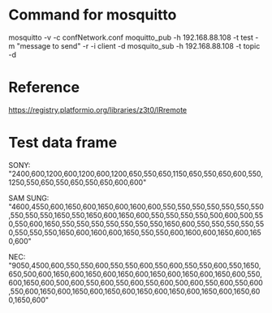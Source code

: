 # Command for mosquitto 
mosquitto -v -c confNetwork.conf
moquitto_pub -h 192.168.88.108 -t test -m "message to send" -r -i client -d
mosquito_sub -h 192.168.88.108 -t topic -d

# Reference 
https://registry.platformio.org/libraries/z3t0/IRremote


# Test data frame
SONY:       "2400,600,1200,600,1200,600,1200,650,550,650,1150,650,550,650,600,550,1250,550,650,550,650,550,650,600,600"

SAM SUNG:   "4600,4550,600,1650,600,1650,600,1600,600,550,550,550,550,550,550,550,550,550,550,1650,550,1650,600,1650,600,550,550,550,550,500,600,500,550,550,600,1650,550,550,550,550,550,550,550,1650,600,550,550,550,550,550,550,550,550,1650,600,1600,600,1650,550,550,600,1600,600,1650,600,1650,600"

NEC:        "9050,4500,600,550,550,600,550,550,600,550,600,550,550,600,550,1650,650,500,600,1650,600,1650,600,1650,600,1650,600,1650,600,1650,600,550,600,1650,600,500,600,550,600,550,600,550,600,500,600,550,600,550,600,550,600,1650,600,1650,600,1650,600,1650,600,1650,600,1650,600,1650,600,1650,600"